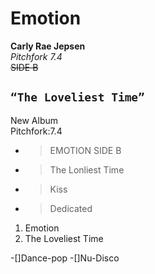 # Emotion
**Carly Rae Jepsen**<br/>
_Pitchfork 7.4_<br/>
~~SIDE B~~
## `“The Loveliest Time”`
New Album<br/>
Pitchfork:7.4
- > EMOTION SIDE B
- > The Lonliest Time
- > Kiss
- > Dedicated

1. Emotion
2. The Loveliest Time

-[]Dance-pop
-[]Nu-Disco
